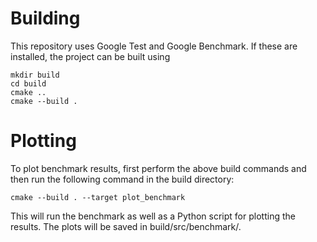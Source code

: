 # Building

This repository uses Google Test and Google Benchmark. If these are installed, the project can be built using

```
mkdir build
cd build
cmake ..
cmake --build .
```

# Plotting

To plot benchmark results, first perform the above build commands and then run the following command in the build directory:

```
cmake --build . --target plot_benchmark
```

This will run the benchmark as well as a Python script for plotting the results. The plots will be saved in build/src/benchmark/.
